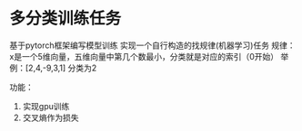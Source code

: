 # 多分类训练任务
基于pytorch框架编写模型训练
实现一个自行构造的找规律(机器学习)任务
规律：x是一个5维向量，五维向量中第几个数最小，分类就是对应的索引（0开始）
举例：[2,4,-9,3,1] 分类为2

功能：
1. 实现gpu训练
2. 交叉熵作为损失
